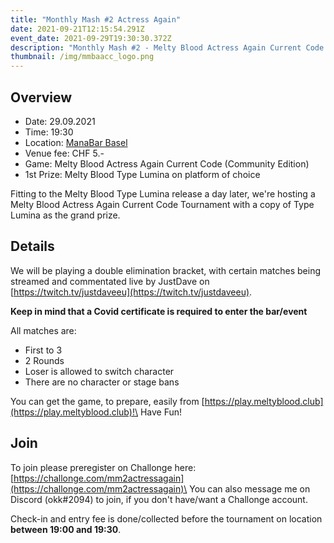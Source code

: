```yaml
---
title: "Monthly Mash #2 Actress Again"
date: 2021-09-21T12:15:54.291Z
event_date: 2021-09-29T19:30:30.372Z
description: "Monthly Mash #2 - Melty Blood Actress Again Current Code Tournament"
thumbnail: /img/mmbaacc_logo.png
---
```

## Overview

* Date: 29.09.2021
* Time: 19:30
* Location: [ManaBar Basel](https://manabar.ch/)
* Venue fee: CHF 5.-
* Game: Melty Blood Actress Again Current Code (Community Edition)
* 1st Prize: Melty Blood Type Lumina on platform of choice

Fitting to the Melty Blood Type Lumina release a day later, we're hosting a Melty Blood Actress Again Current Code Tournament with a copy of Type Lumina as the grand prize.

## Details

We will be playing a double elimination bracket, with certain matches being streamed and commentated live by JustDave on [https://twitch.tv/justdaveeu](https://twitch.tv/justdaveeu).

**Keep in mind that a Covid certificate is required to enter the bar/event**

All matches are:

* First to 3
* 2 Rounds
* Loser is allowed to switch character
* There are no character or stage bans

You can get the game, to prepare, easily from [https://play.meltyblood.club](https://play.meltyblood.club)!\
Have Fun!

## Join

To join please preregister on Challonge here: [https://challonge.com/mm2actressagain](https://challonge.com/mm2actressagain)\
You can also message me on Discord (okk#2094) to join, if you don't have/want a Challonge account.

Check-in and entry fee is done/collected before the tournament on location **between 19:00 and 19:30**.